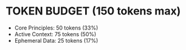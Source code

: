 # TOKEN BUDGET (150 tokens max)
- Core Principles: 50 tokens (33%)
- Active Context: 75 tokens (50%)
- Ephemeral Data: 25 tokens (17%)